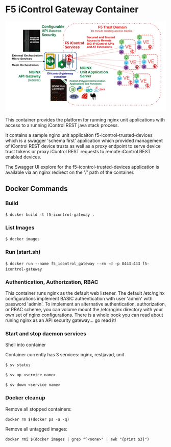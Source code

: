 # F5 iControl Gateway Container

![f5-icontrol-gateway container](https://github.com/f5devcentral/f5-icontrol-trusted-devices/raw/master/static/images/F5iControlGatewayContainer640x360.png) 

This container provides the platform for running nginx unit applications
with access to a running iControl REST java stack process.

It contains a sample nginx unit applicaiton f5-icontrol-trusted-devices
which is a swagger 'schema first' application which provided management
of iControl REST device trusts as well as a proxy endpoint to serve
device trust tokens or proxy iControl REST requests to remote iControl
REST enabled devices.

The Swagger UI explore for the f5-icontrol-trusted-devices application is
available via an nginx redirect on the '/' path of the container.

## Docker Commands

### Build

`$ docker build -t f5-icontrol-gateway .`

### List Images

`$ docker images`

### Run (start.sh)

`$ docker run --name f5_icontrol_gateway --rm -d -p 8443:443 f5-icontrol-gateway`

### Authentication, Authorization, RBAC

This container runs nginx as the default web listener. The default /etc/nginx configurations
implement BASIC authentication with user 'admin' with password 'admin'. To implement an
alternative authentication, authorization, or RBAC scheme, you can volume mount the /etc/nginx
directory with your own set of nginx configurations. There is a whole book you can read
about runing nginx as an API security gateway... go read it!

### Start and stop daemon services

Shell into container

Container currently has 3 services: nginx, restjavad, unit

`$ sv status`

`$ sv up <service name>`

`$ sv down <service name>`

### Docker cleanup

Remove all stopped containers:

`docker rm $(docker ps -a -q)`

Remove all untagged images:

`docker rmi $(docker images | grep "^<none>" | awk "{print $3}")`
